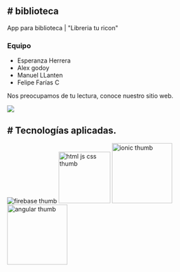 <h2># biblioteca</h2>
App para biblioteca | "Libreria tu ricon"

<h3>Equipo</h3>
<ul>
	<li>Esperanza Herrera</li>
	<li>Alex godoy</li>
	<li>Manuel LLanten</li>
	<li>Felipe Farías C</li>
</ul>

<p>Nos preocupamos de tu lectura, conoce nuestro sitio web.</p>
<img src="https://firebasestorage.googleapis.com/v0/b/epe-3-y-4-biblioteca.appspot.com/o/foto.jpg?alt=media&token=f577438e-2449-4ee7-928b-242d8d3c0e34">  

<h2># Tecnologías aplicadas.</h2>
<img src="https://firebasestorage.googleapis.com/v0/b/epe-3-y-4-biblioteca.appspot.com/o/lockup.png?alt=media&token=57facb1b-33c0-4789-8fcd-afba4239b393" alt="firebase thumb"> 

<img width="120px" src="https://firebasestorage.googleapis.com/v0/b/epe-3-y-4-biblioteca.appspot.com/o/html5-css3-js.png?alt=media&token=a100fd9a-c68b-4143-bf79-2f21a9cdd87f" alt="html js css thumb">  

<img width="140px" src="https://firebasestorage.googleapis.com/v0/b/epe-3-y-4-biblioteca.appspot.com/o/ionic.png?alt=media&token=f3cc2465-7c9f-4836-b0a1-4973787b4c00" alt="ionic thumb">  

<img width="140px" src="https://firebasestorage.googleapis.com/v0/b/epe-3-y-4-biblioteca.appspot.com/o/angular.png?alt=media&token=f08f95f5-1810-4747-bfcb-000ee9ccd3c5" alt="angular thumb">  
